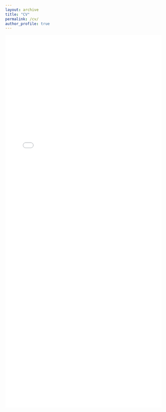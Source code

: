 ```yaml
---
layout: archive
title: "CV"
permalink: /cv/
author_profile: true
---
```


<iframe 
  src="/files/CV_Hundal_Oct2025.pdf#toolbar=0&navpanes=0&scrollbar=1" 
  width="100%" 
  height="1200px" 
  style="border:none; overflow:auto;"
  scrolling="yes">
</iframe>
